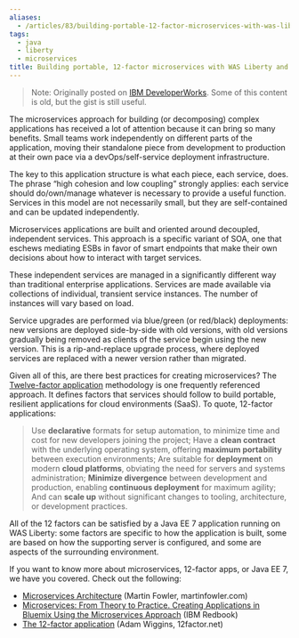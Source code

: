 ```yaml
---
aliases:
  - /articles/83/building-portable-12-factor-microservices-with-was-liberty-and-bluemix
tags:
  - java
  - liberty
  - microservices
title: Building portable, 12-factor microservices with WAS Liberty and Bluemix
---
```


> Note: Originally posted on [IBM DeveloperWorks](https://developer.ibm.com/wasdev/blog/2015/08/12/building-portable-12-factor-microservices-with-was-liberty-and-bluemix/). Some of this content is old, but the gist is still useful.

The microservices approach for building (or decomposing) complex applications has received a lot of attention because it can bring so many benefits. Small teams work independently on different parts of the application, moving their standalone piece from development to production at their own pace via a devOps/self-service deployment infrastructure.

The key to this application structure is what each piece, each service, does. The phrase “high cohesion and low coupling” strongly applies: each service should do/own/manage whatever is necessary to provide a useful function. Services in this model are not necessarily small, but they are self-contained and can be updated independently.

Microservices applications are built and oriented around decoupled, independent services. This approach is a specific variant of SOA, one that eschews mediating ESBs in favor of smart endpoints that make their own decisions about how to interact with target services.

These independent services are managed in a significantly different way than traditional enterprise applications. Services are made available via collections of individual, transient service instances. The number of instances will vary based on load.

Service upgrades are performed via blue/green (or red/black) deployments: new versions are deployed side-by-side with old versions, with old versions gradually being removed as clients of the service begin using the new version. This is a rip-and-replace upgrade process, where deployed services are replaced with a newer version rather than migrated.

Given all of this, are there best practices for creating microservices? The [Twelve-factor application](https://12factor.net/) methodology is one frequently referenced approach. It defines factors that services should follow to build portable, resilient applications for cloud environments (SaaS). To quote, 12-factor applications:

> Use **declarative** formats for setup automation, to minimize time and cost for new developers joining the project;
> Have a **clean contract** with the underlying operating system, offering **maximum portability** between execution environments;
> Are suitable for **deployment** on modern **cloud platforms**, obviating the need for servers and systems administration;
> **Minimize divergence** between development and production, enabling **continuous deployment** for maximum agility;
> And can **scale up** without significant changes to tooling, architecture, or development practices.

All of the 12 factors can be satisfied by a Java EE 7 application running on WAS Liberty: some factors are specific to how the application is built, some are based on how the supporting server is configured, and some are aspects of the surrounding environment. 

If you want to know more about microservices, 12-factor apps, or Java EE 7, we have you covered. Check out the following:

* [Microservices Architecture](https://martinfowler.com/articles/microservices.html) (Martin Fowler, martinfowler.com)
* [Microservices: From Theory to Practice. Creating Applications in Bluemix Using the Microservices Approach](https://www.redbooks.ibm.com/redpieces/abstracts/sg248275.html?Open) (IBM Redbook)
* [The 12-factor application](https://12factor.net/) (Adam Wiggins, 12factor.net)